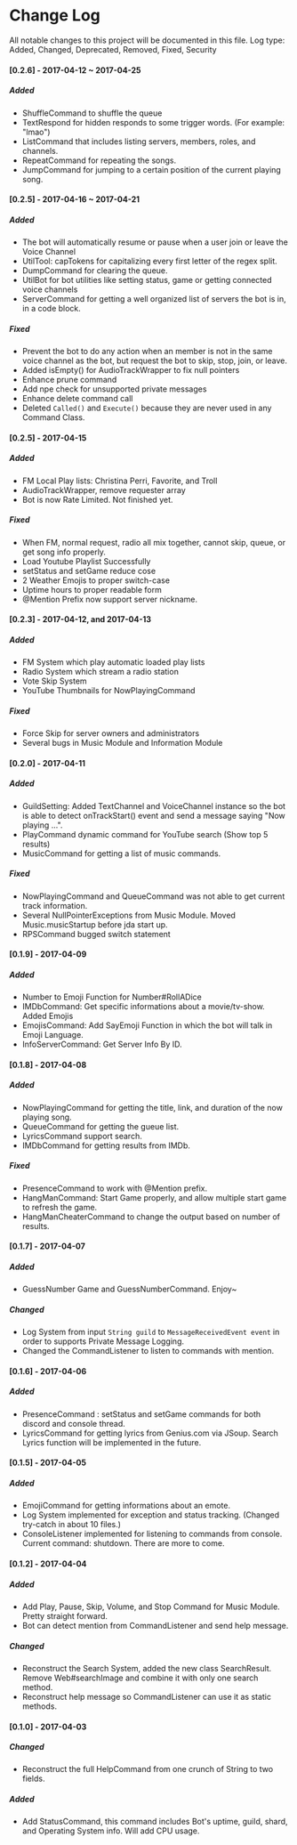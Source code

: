 # Change Log
All notable changes to this project will be documented in this file.
Log type: Added, Changed, Deprecated, Removed, Fixed, Security

#### [0.2.6] - 2017-04-12 ~ 2017-04-25
##### Added
- ShuffleCommand to shuffle the queue
- TextRespond for hidden responds to some trigger words. (For example: "lmao")
- ListCommand that includes listing servers, members, roles, and channels.
- RepeatCommand for repeating the songs.
- JumpCommand for jumping to a certain position of the current playing song.

#### [0.2.5] - 2017-04-16 ~ 2017-04-21
##### Added
- The bot will automatically resume or pause when a user join or leave the Voice Channel
- UtilTool: capTokens for capitalizing every first letter of the regex split.
- DumpCommand for clearing the queue.
- UtilBot for bot utilities like setting status, game or getting connected voice channels
- ServerCommand for getting a well organized list of servers the bot is in, in a code block.
##### Fixed
- Prevent the bot to do any action when an member is not in the same voice channel 
  as the bot, but request the bot to skip, stop, join, or leave.
- Added isEmpty() for AudioTrackWrapper to fix null pointers
- Enhance prune command
- Add npe check for unsupported private messages
- Enhance delete command call
- Deleted `Called()` and `Execute()` because they are never used in any Command Class.

#### [0.2.5] - 2017-04-15
##### Added 
- FM Local Play lists: Christina Perri, Favorite, and Troll
- AudioTrackWrapper, remove requester array
- Bot is now Rate Limited. Not finished yet.
##### Fixed
- When FM, normal request, radio all mix together, cannot skip, queue, or get song info properly.
- Load Youtube Playlist Successfully
- setStatus and setGame reduce cose
- 2 Weather Emojis to proper switch-case
- Uptime hours to proper readable form
- @Mention Prefix now support server nickname.

#### [0.2.3] - 2017-04-12, and 2017-04-13
##### Added 
- FM System which play automatic loaded play lists
- Radio System which stream a radio station
- Vote Skip System
- YouTube Thumbnails for NowPlayingCommand
##### Fixed
- Force Skip for server owners and administrators
- Several bugs in Music Module and Information Module

#### [0.2.0] - 2017-04-11
##### Added 
- GuildSetting: Added TextChannel and VoiceChannel instance so the bot is able to detect 
  onTrackStart() event and send a message saying "Now playing ...".
- PlayCommand dynamic command for YouTube search (Show top 5 results)
- MusicCommand for getting a list of music commands.
##### Fixed
- NowPlayingCommand and QueueCommand was not able to get current track information.
- Several NullPointerExceptions from Music Module. Moved Music.musicStartup before jda start up.
- RPSCommand bugged switch statement

#### [0.1.9] - 2017-04-09
##### Added 
- Number to Emoji Function for Number#RollADice
- IMDbCommand: Get specific informations about a movie/tv-show. Added Emojis
- EmojisCommand: Add SayEmoji Function in which the bot will talk in Emoji Language.
- InfoServerCommand: Get Server Info By ID.

#### [0.1.8] - 2017-04-08
##### Added 
- NowPlayingCommand for getting the title, link, and duration of the now playing song.
- QueueCommand for getting the gueue list.
- LyricsCommand support search.
- IMDbCommand for getting results from IMDb.
##### Fixed
- PresenceCommand to work with @Mention prefix.
- HangManCommand: Start Game properly, and allow multiple start game to refresh the game.
- HangManCheaterCommand to change the output based on number of results.

#### [0.1.7] - 2017-04-07
##### Added 
- GuessNumber Game and GuessNumberCommand. Enjoy~
##### Changed
- Log System from input `String guild` to `MessageReceivedEvent event` in order to supports Private Message Logging.
- Changed the CommandListener to listen to commands with mention. 

#### [0.1.6] - 2017-04-06
##### Added 
- PresenceCommand : setStatus and setGame commands for both discord and console thread.
- LyricsCommand for getting lyrics from Genius.com via JSoup. Search Lyrics function will be implemented in the future.

#### [0.1.5] - 2017-04-05
##### Added 
- EmojiCommand for getting informations about an emote.
- Log System implemented for exception and status tracking. (Changed try-catch in about 10 files.)
- ConsoleListener implemented for listening to commands from console. Current command: shutdown. There are more to come.

#### [0.1.2] - 2017-04-04
##### Added
- Add Play, Pause, Skip, Volume, and Stop Command for Music Module. Pretty straight forward.
- Bot can detect mention from CommandListener and send help message.
##### Changed
- Reconstruct the Search System, added the new class SearchResult. Remove Web#searchImage and combine it 
  with only one search method.
- Reconstruct help message so CommandListener can use it as static methods.

#### [0.1.0] - 2017-04-03
##### Changed
- Reconstruct the full HelpCommand from one crunch of String to two fields.
##### Added
- Add StatusCommand, this command includes Bot's uptime, guild, shard, and Operating System info. Will add CPU usage.
